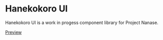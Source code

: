 # Hanekokoro UI

Hanekokoro UI is a work in progess component library for Project Nanase.

[Preview](https://master--672c6c78f13c89ff0dd4d845.chromatic.com)
